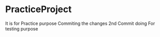 # PracticeProject
It is for Practice purpose 
Commiting the changes 
2nd Commit doing 
For testing purpose
